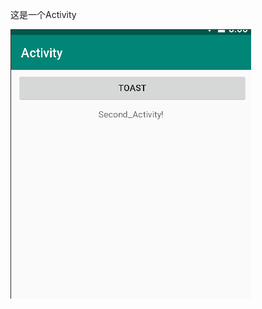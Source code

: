 这是一个Activity

![qq](https://github.com/xieyueyin/Activity/blob/master/picture/QQ%E6%88%AA%E5%9B%BE20180524163818.png)

